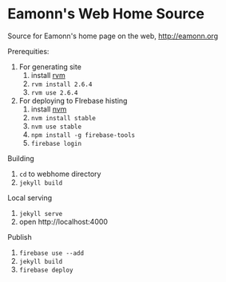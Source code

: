 # Eamonn's Web Home Source

Source for Eamonn's home page on the web, http://eamonn.org

Prerequities:

1. For generating site
    1. install [rvm][2]
    2. `rvm install 2.6.4`
    3. `rvm use 2.6.4`
2. For deploying to FIrebase histing
   1. install [nvm][1]
   2. `nvm install stable`
   3. `nvm use stable`
   4. `npm install -g firebase-tools`
   5. `firebase login`



Building

1. `cd` to webhome directory
2. `jekyll build`

Local serving

1. `jekyll serve`
2. open http://localhost:4000

Publish

1. `firebase use --add`
2. `jekyll build`
3. `firebase deploy`

[1]: https://github.com/creationix/nvm
[2]: http://rvm.io/1
